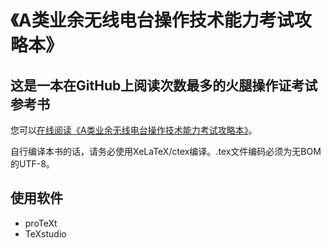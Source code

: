 # 《A类业余无线电台操作技术能力考试攻略本》

## 这是一本在GitHub上阅读次数最多的火腿操作证考试参考书

您可以[在线阅读《A类业余无线电台操作技术能力考试攻略本》](https://github.com/mike2718/ham/blob/main/ham_a.pdf)。

自行编译本书的话，请务必使用XeLaTeX/ctex编译。.tex文件编码必须为无BOM的UTF-8。

## 使用软件

* proTeXt
* TeXstudio
